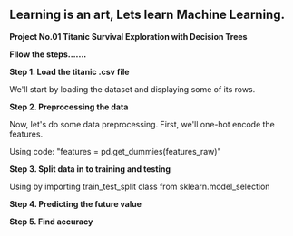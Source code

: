 Learning is an art, Lets learn Machine Learning.
--------------------------------------------------------------------------------

**Project No.01 Titanic Survival Exploration with Decision Trees**


**Fllow the steps.......**

**Step 1. Load the titanic .csv file**

We'll start by loading the dataset and displaying some of its rows.

**Step 2. Preprocessing the data**

Now, let's do some data preprocessing. First, we'll one-hot encode the features.

Using code: "features = pd.get_dummies(features_raw)"


**Step 3. Split data in to training and testing**

Using by importing train_test_split class from sklearn.model_selection


**Step 4. Predicting the future value**



**Step 5. Find accuracy**
